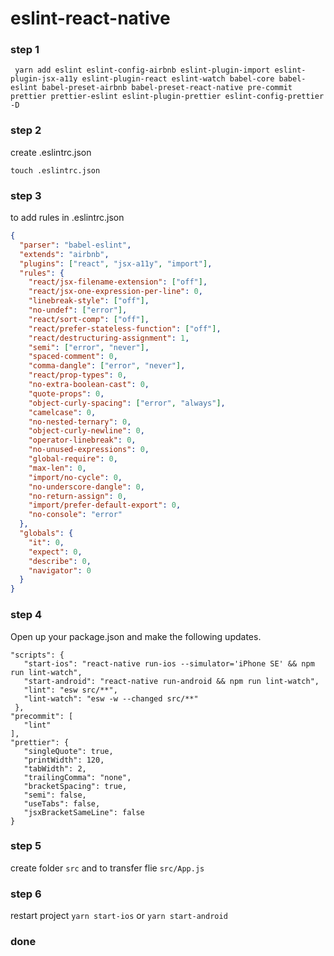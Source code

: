 # eslint-react-native

### step 1
```
 yarn add eslint eslint-config-airbnb eslint-plugin-import eslint-plugin-jsx-a11y eslint-plugin-react eslint-watch babel-core babel-eslint babel-preset-airbnb babel-preset-react-native pre-commit prettier prettier-eslint eslint-plugin-prettier eslint-config-prettier -D
```

### step 2
create .eslintrc.json
```
touch .eslintrc.json
```

### step 3
to add rules in .eslintrc.json

```json
{
  "parser": "babel-eslint",
  "extends": "airbnb",
  "plugins": ["react", "jsx-a11y", "import"],
  "rules": {
    "react/jsx-filename-extension": ["off"],
    "react/jsx-one-expression-per-line": 0,
    "linebreak-style": ["off"],
    "no-undef": ["error"],
    "react/sort-comp": ["off"],
    "react/prefer-stateless-function": ["off"],
    "react/destructuring-assignment": 1,
    "semi": ["error", "never"],
    "spaced-comment": 0,
    "comma-dangle": ["error", "never"],
    "react/prop-types": 0,
    "no-extra-boolean-cast": 0,
    "quote-props": 0,
    "object-curly-spacing": ["error", "always"],
    "camelcase": 0,
    "no-nested-ternary": 0,
    "object-curly-newline": 0,
    "operator-linebreak": 0,
    "no-unused-expressions": 0,
    "global-require": 0,
    "max-len": 0,
    "import/no-cycle": 0,
    "no-underscore-dangle": 0,
    "no-return-assign": 0,
    "import/prefer-default-export": 0,
    "no-console": "error"
  },
  "globals": {
    "it": 0,
    "expect": 0,
    "describe": 0,
    "navigator": 0
  }
}
```

### step 4
Open up your package.json and make the following updates.
 ``` 
"scripts": {
    "start-ios": "react-native run-ios --simulator='iPhone SE' && npm run lint-watch",
    "start-android": "react-native run-android && npm run lint-watch",
    "lint": "esw src/**",
    "lint-watch": "esw -w --changed src/**"
  },
"precommit": [
    "lint"
],
"prettier": {
    "singleQuote": true,
    "printWidth": 120,
    "tabWidth": 2,
    "trailingComma": "none",
    "bracketSpacing": true,
    "semi": false,
    "useTabs": false,
    "jsxBracketSameLine": false
}
```

### step 5
create folder `src` and to transfer flie `src/App.js`

### step 6
restart project 
`yarn start-ios`
or
`yarn start-android`

### done
